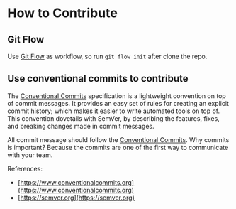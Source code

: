 # How to Contribute

## Git Flow

Use [Git Flow](https://www.atlassian.com/git/tutorials/comparing-workflows/gitflow-workflow) as workflow, so run `git flow init` after clone the repo.

## Use conventional commits to contribute
The [Conventional Commits](https://conventionalcommits.org/) specification is a lightweight convention on top of commit messages. It provides an easy set of rules for creating an explicit commit history; which makes it easier to write automated tools on top of. This convention dovetails with SemVer, by describing the features, fixes, and breaking changes made in commit messages.

All commit message should follow the [Conventional Commits](https://conventionalcommits.org/). Why commits is important? Because the commits are one of the first way to communicate with your team.

References: 
- [https://www.conventionalcommits.org](https://www.conventionalcommits.org)
- [https://semver.org](https://semver.org)

